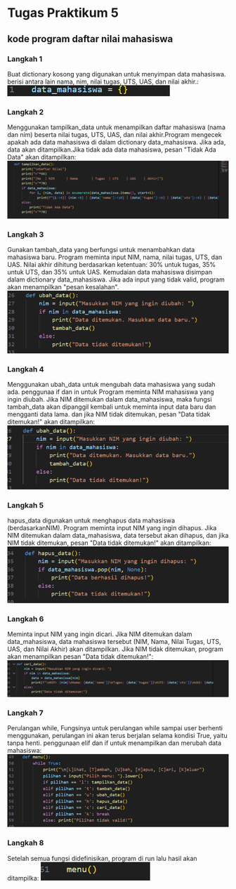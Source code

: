 # Tugas Praktikum 5
## kode program daftar nilai mahasiswa

### Langkah 1
Buat dictionary kosong yang digunakan untuk menyimpan data mahasiswa. berisi antara lain nama, nim,  nilai tugas, UTS, UAS, dan nilai akhir.:
![Gambar 1](screenshot/coy1.png)

### Langkah 2
Menggunakan tampilkan_data untuk menampilkan daftar mahasiswa (nama dan nim) beserta nilai tugas, UTS, UAS, dan nilai akhir.Program mengecek apakah ada data mahasiswa di dalam dictionary data_mahasiswa. Jika ada, data akan ditampilkan.Jika tidak ada data mahasiswa, pesan "Tidak Ada Data" akan ditampilkan:
![Gambar 1](screenshot/coy2.png)

### Langkah 3
Gunakan tambah_data yang berfungsi untuk menambahkan data mahasiswa baru. Program meminta input NIM, nama, nilai tugas, UTS, dan UAS. Nilai akhir dihitung berdasarkan ketentuan: 30% untuk tugas, 35% untuk UTS, dan 35% untuk UAS. Kemudaian data mahasiswa disimpan dalam dictionary data_mahasiswa. Jika ada input yang tidak valid, program akan menampilkan "pesan kesalahan".
![Gambar 1](screenshot/coy3.png)

### Langkah 4
Menggunakan ubah_data untuk mengubah data mahasiswa yang sudah ada. penggunaa if dan in untuk Program meminta NIM mahasiswa yang ingin diubah. Jika NIM ditemukan dalam data_mahasiswa, maka fungsi tambah_data akan dipanggil kembali untuk meminta input data baru dan mengganti data lama. dan jika NIM tidak ditemukan, pesan "Data tidak ditemukan!" akan ditampilkan:
![Gambar 1](screenshot/coy4.png)

### Langkah 5
hapus_data digunakan untuk menghapus data mahasiswa (berdasarkanNIM). Program meminta input NIM yang ingin dihapus. Jika NIM ditemukan dalam data_mahasiswa, data tersebut akan dihapus, dan jika NIM tidak ditemukan, pesan "Data tidak ditemukan!" akan ditampilkan:
![Gambar 1](screenshot/coy5.png)

### Langkah 6
Meminta input NIM yang ingin dicari.
Jika NIM ditemukan dalam data_mahasiswa, data mahasiswa tersebut (NIM, Nama, Nilai Tugas, UTS, UAS, dan Nilai Akhir) akan ditampilkan. Jika NIM tidak ditemukan, program akan menampilkan pesan "Data tidak ditemukan!":
![Gambar 1](screenshot/coy6.png)

### Langkah 7
Perulangan while, Fungsinya untuk perulangan while sampai user berhenti menggunakan, perulangan ini akan terus berjalan selama kondisi True, yaitu tanpa henti. penggunaan elif dan if untuk menampilkan dan merubah data mahasiswa:
![Gambar 1](screenshot/coy7.png)

### Langkah 8
Setelah semua fungsi didefinisikan, program di run lalu hasil akan ditampilka:
![Gambar 1](screenshot/coy8.png)

